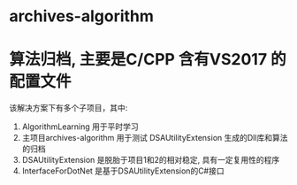 # archives-algorithm

算法归档, 主要是C/CPP  含有VS2017 的配置文件
=====
该解决方案下有多个子项目，其中:
1. AlgorithmLearning 用于平时学习
2. 主项目archives-algorithm 用于测试 DSAUtilityExtension 生成的Dll库和算法的归档
3. DSAUtilityExtension 是脱胎于项目1和2的相对稳定, 具有一定复用性的程序
4. InterfaceForDotNet 是基于DSAUtilityExtension的C#接口
